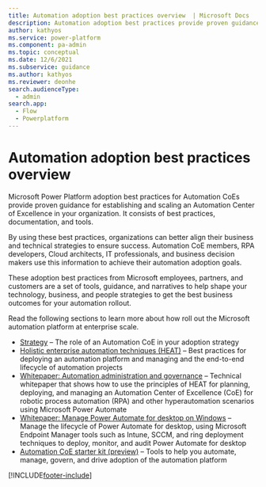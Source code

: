 ```yaml
---
title: Automation adoption best practices overview  | Microsoft Docs
description: Automation adoption best practices provide proven guidance for establishing and scaling an Automation Center of Excellence in your organization. 
author: kathyos
ms.service: power-platform
ms.component: pa-admin
ms.topic: conceptual
ms.date: 12/6/2021
ms.subservice: guidance
ms.author: kathyos
ms.reviewer: deonhe
search.audienceType: 
  - admin
search.app: 
  - Flow
  - Powerplatform
---
```

# Automation adoption best practices overview

Microsoft Power Platform adoption best practices for Automation CoEs provide proven guidance for establishing and scaling an Automation Center of Excellence in your organization. It consists of best practices, documentation, and tools.

By using these best practices, organizations can better align their business and technical strategies to ensure success. Automation CoE members, RPA developers, Cloud architects, IT professionals, and business decision makers use this information to achieve their automation adoption goals.

These adoption best practices from Microsoft employees, partners, and customers are a set of tools, guidance, and narratives to help shape your technology, business, and people strategies to get the best business outcomes for your automation rollout. 

Read the following sections to learn more about how roll out the Microsoft automation platform at enterprise scale.

- [Strategy](strategy.md) – The role of an Automation CoE in your adoption strategy
- [Holistic enterprise automation techniques (HEAT)](heat.md) – Best practices for deploying an automation platform and managing and the end-to-end lifecycle of automation projects
- [Whitepaper: Automation administration and governance](automation-admin-gov.md) – Technical whitepaper that shows how to use the principles of HEAT for planning, deploying, and managing an Automation Center of Excellence (CoE) for robotic process automation (RPA) and other hyperautomation scenarios using Microsoft Power Automate
- [Whitepaper: Manage Power Automate for desktop on Windows](manage-pad-on-windows.md) – Manage the lifecycle of Power Automate for desktop, using Microsoft Endpoint Manager tools such as Intune, SCCM, and ring deployment techniques to deploy, monitor, and audit Power Automate for desktop
- [Automation CoE starter kit (preview)](automation-coe-starter-kit.md) – Tools to help you automate, manage, govern, and drive adoption of the automation platform

[!INCLUDE[footer-include](../../includes/footer-banner.md)]
